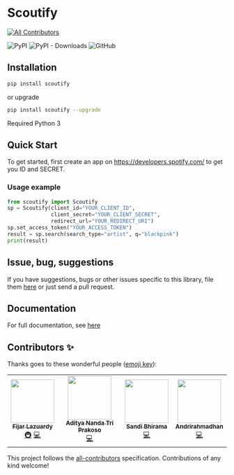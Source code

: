 # Scoutify
<!-- ALL-CONTRIBUTORS-BADGE:START - Do not remove or modify this section -->
[![All Contributors](https://img.shields.io/badge/all_contributors-2-orange.svg?style=flat-square)](#contributors-)
<!-- ALL-CONTRIBUTORS-BADGE:END -->

![PyPI](https://img.shields.io/pypi/v/scoutify)
![PyPI - Downloads](https://img.shields.io/pypi/dm/scoutify)
![GitHub](https://img.shields.io/github/license/samsan-tech/scoutify)

## Installation

```bash
pip install scoutify
```

or upgrade

```bash
pip install scoutify --upgrade
```

Required Python 3

## Quick Start

To get started, first create an app on https://developers.spotify.com/ to get you ID and SECRET.

### Usage example

```python
from scoutify import Scoutify
sp = Scoutify(client_id="YOUR_CLIENT_ID",
              client_secret="YOUR_CLIENT_SECRET",
              redirect_url="YOUR_REDIRECT_URI")
sp.set_access_token("YOUR_ACCESS_TOKEN")
result = sp.search(search_type="artist", q="blackpink")
print(result)
```

## Issue, bug, suggestions
If you have suggestions, bugs or other issues specific to this library,
file them [here](https://github.com/samsan-tech/scoutify/issues) or just send a pull request.

## Documentation

For full documentation, see [here](https://scoutify.readthedocs.io/)

## Contributors ✨

Thanks goes to these wonderful people ([emoji key](https://allcontributors.org/docs/en/emoji-key)):

<!-- ALL-CONTRIBUTORS-LIST:START - Do not remove or modify this section -->
<!-- prettier-ignore-start -->
<!-- markdownlint-disable -->
<table>
  <tr>
    <td align="center"><a href="https://github.com/fijar-lazuardy"><img src="https://avatars0.githubusercontent.com/u/32705957?v=4" width="100px;" alt=""/><br /><sub><b>Fijar Lazuardy</b></sub></a><br /><a href="#infra-fijar-lazuardy" title="Infrastructure (Hosting, Build-Tools, etc)">🚇</a> <a href="https://github.com/samsan-tech/scoutify/commits?author=fijar-lazuardy" title="Code">💻</a></td>
    <td align="center"><a href="https://github.com/adityanandaaa"><img src="https://avatars1.githubusercontent.com/u/54924541?v=4" width="100px;" alt=""/><br /><sub><b>Aditya Nanda Tri Prakoso</b></sub></a><br /><a href="https://github.com/samsan-tech/scoutify/commits?author=adityanandaaa" title="Code">💻</a></td>
    <td align="center"><a href="https://github.com/sanbhir14"><img src="https://avatars3.githubusercontent.com/u/43607241?v=4" width="100px;" alt=""/><br /><sub><b>Sandi Bhirama</b></sub></a><br /><a href="https://github.com/samsan-tech/scoutify/commits?author=sanbhir14" title="Code">💻</a></td>
    <td align="center"><a href="https://github.com/andri81533"><img src="https://avatars0.githubusercontent.com/u/54887614?v=4" width="100px;" alt=""/><br /><sub><b>Andrirahmadhan</b></sub></a><br /><a href="https://github.com/samsan-tech/scoutify/commits?author=andri81533" title="Code">💻</a></td>
  </tr>
</table>

<!-- markdownlint-enable -->
<!-- prettier-ignore-end -->
<!-- ALL-CONTRIBUTORS-LIST:END -->

This project follows the [all-contributors](https://github.com/all-contributors/all-contributors) specification. Contributions of any kind welcome!